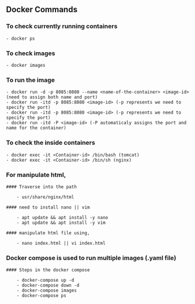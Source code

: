 ## Docker Commands


### To check currently running containers

    - docker ps


### To check images

    - docker images

### To run the image 

    - docker run -d -p 8085:8080 --name <name-of-the-container> <image-id>(need to assign both name and port)
    - docker run -itd -p 8085:8080 <image-id> (-p represents we need to specify the port)
    - docker run -itd -p 8085:8080 <image-id> (-p represents we need to specify the port)
    - docker run -itd -P <image-id> (-P automaticaly assigns the port and name for the container)

### To check the inside containers
    - docker exec -it <Container-id> /bin/bash (tomcat)
    - docker exec -it <Container-id> /bin/sh (nginx)

### For manipulate html,

    #### Traverse into the path

        - usr/share/nginx/html

    #### need to install nano || vim
        
        - apt update && apt install -y nano
        - apt update && apt install -y vim

    #### manipulate html file using,

        - nano index.html || vi index.html

### Docker compose is used to run multiple images (.yaml file)

    #### Steps in the docker compose
        
        - docker-compose up -d
        - docker-compose down -d
        - docker-compose images
        - docker-compose ps